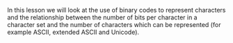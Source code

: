 In this lesson we will look at the use of binary codes to represent characters and the relationship between the number of bits per character in a character set and the number of characters which can be represented (for example ASCII, extended ASCII and Unicode).